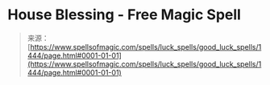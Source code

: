 <!--yml

category: 未分类

date: 2024-06-12 18:34:27

-->

# House Blessing - Free Magic Spell

> 来源：[https://www.spellsofmagic.com/spells/luck_spells/good_luck_spells/1444/page.html#0001-01-01](https://www.spellsofmagic.com/spells/luck_spells/good_luck_spells/1444/page.html#0001-01-01)
